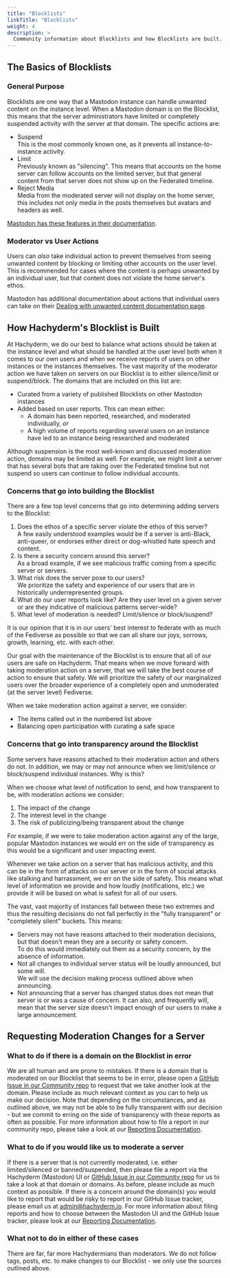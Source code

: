 ```yaml
---
title: "Blocklists"
linkTitle: "Blocklists"
weight: 4
description: >
  Community information about Blocklists and how Blocklists are built.
---
```


## The Basics of Blocklists

### General Purpose

Blocklists are one way that a Mastodon instance can handle unwanted
content on the instance level. When a Mastodon domain is on the Blocklist,
this means that the server administrators have limited or completely
suspended activity with the server at that domain. The specific actions
are:

- Suspend<br />This is the most commonly known one, as it prevents all
instance-to-instance activity.
- Limit<br />Previously known as "silencing". This means that accounts on
the home server can follow accounts on the limited server, but that general
content from that server does not show up on the Federated timeline.
- Reject Media<br />Media from the moderated server will not display on the
home server, this includes not only media in the posts themselves but
avatars and headers as well.

[Mastodon has these features in their documentation](https://docs.joinmastodon.org/admin/moderation/#server-wide-moderation).

### Moderator vs User Actions

Users can _also_ take individual action to prevent themselves from seeing
unwanted content by blocking or limiting other accounts on the user level.
This is recommended for cases where the content is perhaps unwanted by
an individual user, but that content does not violate the home server's
ethos.

Mastodon has additional documentation about actions that individual
users can take on their [Dealing with unwanted content documentation page](https://docs.joinmastodon.org/user/moderating/).

## How Hachyderm's Blocklist is Built

At Hachyderm, we do our best to balance what actions should be taken at the
instance level and what should be handled at the user level both when it
comes to our own users and when we receive reports of users on other
instances or the instances themselves. The vast majority of the moderator
action we have taken on servers on our Blocklist is to either
silence/limit or suspend/block. The domains that are included on this list are:

- Curated from a variety of published Blocklists on other Mastodon instances
- Added based on user reports. This can mean either:
  - A domain has been reported, researched, and moderated individually, _or_
  - A high volume of reports regarding several users on an instance have led
    to an instance being researched and moderated

Although suspension is the most well-known and discussed moderation action,
domains may be limited as well. For example, we might limit a server that
has several bots that are taking over the Federated timeline but not
suspend so users can continue to follow individual accounts.

### Concerns that go into building the Blocklist

There are a few top level concerns that go into determining adding servers
to the Blocklist:

1. Does the ethos of a specific server violate the ethos of this server?<br />A few
   easily understood examples would be if a server is anti-Black, anti-queer,
   or endorses either direct or dog-whistled hate speech and content.
1. Is there a security concern around this server?<br />As a broad example,
   if we see malicious traffic coming from a specific server or servers.
1. What risk does the server pose to our users?<br />We prioritize the safety and
   experience of our users that are in historically underrepresented
   groups.
1. What do our user reports look like? Are they user level on a given
   server or are they indicative of malicious patterns server-wide?
1. What level of moderation is needed? Limit/silence or block/suspend?

It is our opinion that it is in our users' best interest to federate with
as much of the Fediverse as possible so that we can all share our joys,
sorrows, growth, learning, etc. with each other.

Our goal with the maintenance of the Blocklist is to ensure that all of
our users are safe on Hachyderm. That means when we move forward with taking
moderation action on a server, that we will take the best course of
action to ensure that safety. We will prioritize the safety of our
marginalized users over the broader experience of a completely open
and unmoderated (at the server level) Fediverse.

When we take moderation action against a server, we consider:

- The items called out in the numbered list above
- Balancing open participation with curating a safe space

### Concerns that go into transparency around the Blocklist

Some servers have reasons attached to their moderation action and
others do not. In addition, we may or may not announce when we
limit/silence or block/suspend individual instances. Why is this?

When we choose what level of notification to send, and how
transparent to be, with moderation actions we consider:

1. The impact of the change
1. The interest level in the change
1. The risk of publicizing/being transparent about the change

For example, if we were to take moderation action against
any of the large, popular Mastodon instances we would err on
the side of transparency as this would be a significant and
user impacting event.

Whenever we take action on a server that has malicious activity,
and this can be in the form of attacks on our server or in the
form of social attacks like stalking and harrassment, we err on
the side of safety. This means what level of information
we provide and how loudly (notifications, etc.) we provide
it will be based on what is safest for all of our users.

The vast, vast majority of instances fall between these two
extremes and thus the resulting decisions do not fall
perfectly in the "fully transparent" or "completely silent" buckets.
This means:

- Servers may not have reasons attached to their moderation
  decisions, but that doesn't mean they are a security or safety concern.
  <br />To do this would immediately out them as a security
  concern, by the absence of information.
- Not all changes to individual server status will be loudly announced, but some
  will.<br />
  We will use the decision making process outlined above when
  announcing.
- Not announcing that a server has changed status does not
  mean that server is or was a cause of concern. It can
  also, and frequently will, mean that the server size doesn't impact
  enough of our users to make a large announcement.

## Requesting Moderation Changes for a Server

### What to do if there is a domain on the Blocklist in error

We are all human and are prone to mistakes. If there is a domain that is
moderated on our Blocklist that seems to be in error, please open a
[GitHub Issue in our Community repo](https://github.com/hachyderm/community/issues)
to request that we take another look at the domain. Please include
as much relevant context as you can to help us make our decision.
Note that depending on the circumstances, and as outlined above, we may
not be able to be fully transparent with our decision - but we commit
to erring on the side of transparency with these reports as often as possible.
For more information about how to file a report in our community
repo, please take a look at our [Reporting
Documentation](/docs/reporting).

### What to do if you would like us to moderate a server

If there is a server that is not currently moderated, i.e. either
limited/silenced or banned/suspended, then please file a report
via the Hachyderm (Mastodon) UI or [GitHub Issue in our Community repo](https://github.com/hachyderm/community/issues)
for us to take a look at that domain or domains. As before, please
include as much context as possible. If there is a concern around the
domain(s) you would like to report that would be risky to report in our
GitHub Issue tracker, please email us at [admin@hachyderm.io](mailto:admin@hachyderm.io).
For more information about filing reports and how to choose
between the Mastodon UI and the GitHub Issue tracker, please look
at our [Reporting Documentation](/docs/reporting).

### What not to do in either of these cases

There are far, far more Hachydermians than moderators. We do not follow
tags, posts, etc. to make changes to our Blocklist - we only use the sources
outlined above.
